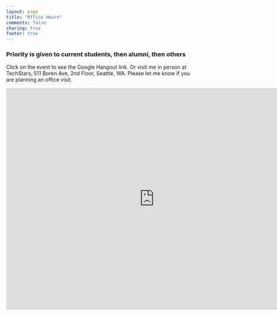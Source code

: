 ```yaml
---
layout: page
title: "Office Hours"
comments: false
sharing: true
footer: true
---
```

### Priority is given to current students, then alumni, then others

Click on the event to see the Google Hangout link. Or visit me in person
at TechStars, 511 Boren Ave, 2nd Floor, Seattle, WA. Please let me know if you
are planning an office visit.

<iframe
src="https://www.google.com/calendar/embed?showTitle=0&amp;mode=WEEK&amp;height=600&amp;wkst=1&amp;bgcolor=%23FFFFFF&amp;src=sustainablemarketing.com_fpgnkqkg74o5q01co3dbi2dbmc%40group.calendar.google.com&amp;color=%23875509&amp;ctz=America%2FLos_Angeles"
style=" border-width:0 " width="800" height="600" frameborder="0"
scrolling="no"></iframe>
